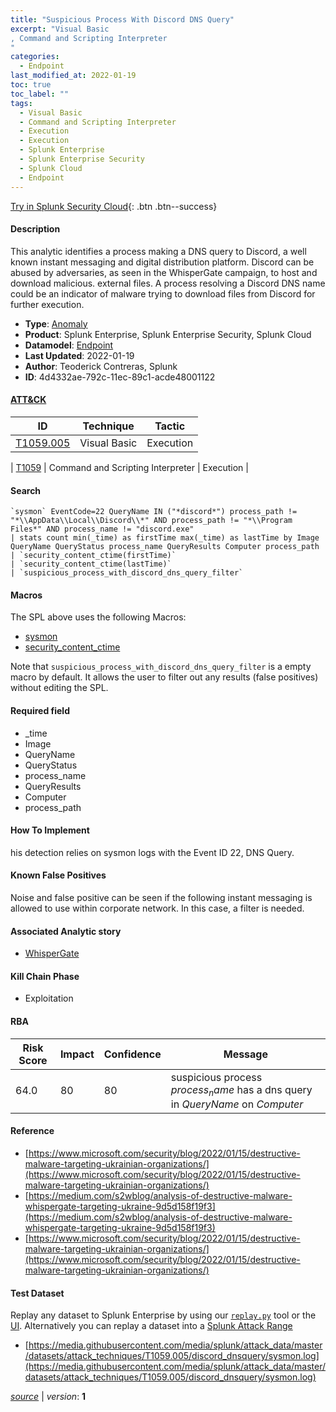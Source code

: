 ```yaml
---
title: "Suspicious Process With Discord DNS Query"
excerpt: "Visual Basic
, Command and Scripting Interpreter
"
categories:
  - Endpoint
last_modified_at: 2022-01-19
toc: true
toc_label: ""
tags:
  - Visual Basic
  - Command and Scripting Interpreter
  - Execution
  - Execution
  - Splunk Enterprise
  - Splunk Enterprise Security
  - Splunk Cloud
  - Endpoint
---
```




[Try in Splunk Security Cloud](https://www.splunk.com/en_us/cyber-security.html){: .btn .btn--success}

#### Description

This analytic identifies a process making a DNS query to Discord, a well known instant messaging and digital distribution platform. Discord can be abused by adversaries, as seen in the WhisperGate campaign, to host and download malicious. external files. A process resolving a Discord DNS name could be an indicator of malware trying to download files from Discord for further execution.

- **Type**: [Anomaly](https://github.com/splunk/security_content/wiki/object-Analytic-Types)
- **Product**: Splunk Enterprise, Splunk Enterprise Security, Splunk Cloud
- **Datamodel**: [Endpoint](https://docs.splunk.com/Documentation/CIM/latest/User/Endpoint)
- **Last Updated**: 2022-01-19
- **Author**: Teoderick Contreras, Splunk
- **ID**: 4d4332ae-792c-11ec-89c1-acde48001122


#### [ATT&CK](https://attack.mitre.org/)

| ID             | Technique        |  Tactic             |
| -------------- | ---------------- |-------------------- |
| [T1059.005](https://attack.mitre.org/techniques/T1059/005/) | Visual Basic | Execution |

| [T1059](https://attack.mitre.org/techniques/T1059/) | Command and Scripting Interpreter | Execution |

#### Search

```
`sysmon` EventCode=22 QueryName IN ("*discord*") process_path != "*\\AppData\\Local\\Discord\\*" AND process_path != "*\\Program Files*" AND process_name != "discord.exe" 
| stats count min(_time) as firstTime max(_time) as lastTime by Image QueryName QueryStatus process_name QueryResults Computer process_path 
| `security_content_ctime(firstTime)` 
| `security_content_ctime(lastTime)` 
| `suspicious_process_with_discord_dns_query_filter`
```

#### Macros
The SPL above uses the following Macros:
* [sysmon](https://github.com/splunk/security_content/blob/develop/macros/sysmon.yml)
* [security_content_ctime](https://github.com/splunk/security_content/blob/develop/macros/security_content_ctime.yml)

Note that `suspicious_process_with_discord_dns_query_filter` is a empty macro by default. It allows the user to filter out any results (false positives) without editing the SPL.

#### Required field
* _time
* Image
* QueryName
* QueryStatus
* process_name
* QueryResults
* Computer
* process_path


#### How To Implement
his detection relies on sysmon logs with the Event ID 22, DNS Query.

#### Known False Positives
Noise and false positive can be seen if the following instant messaging is allowed to use within corporate network. In this case, a filter is needed.

#### Associated Analytic story
* [WhisperGate](/stories/whispergate)


#### Kill Chain Phase
* Exploitation



#### RBA

| Risk Score  | Impact      | Confidence   | Message      |
| ----------- | ----------- |--------------|--------------|
| 64.0 | 80 | 80 | suspicious process $process_name$ has a dns query in $QueryName$ on $Computer$ |




#### Reference

* [https://www.microsoft.com/security/blog/2022/01/15/destructive-malware-targeting-ukrainian-organizations/](https://www.microsoft.com/security/blog/2022/01/15/destructive-malware-targeting-ukrainian-organizations/)
* [https://medium.com/s2wblog/analysis-of-destructive-malware-whispergate-targeting-ukraine-9d5d158f19f3](https://medium.com/s2wblog/analysis-of-destructive-malware-whispergate-targeting-ukraine-9d5d158f19f3)
* [https://www.microsoft.com/security/blog/2022/01/15/destructive-malware-targeting-ukrainian-organizations/](https://www.microsoft.com/security/blog/2022/01/15/destructive-malware-targeting-ukrainian-organizations/)



#### Test Dataset
Replay any dataset to Splunk Enterprise by using our [`replay.py`](https://github.com/splunk/attack_data#using-replaypy) tool or the [UI](https://github.com/splunk/attack_data#using-ui).
Alternatively you can replay a dataset into a [Splunk Attack Range](https://github.com/splunk/attack_range#replay-dumps-into-attack-range-splunk-server)


* [https://media.githubusercontent.com/media/splunk/attack_data/master/datasets/attack_techniques/T1059.005/discord_dnsquery/sysmon.log](https://media.githubusercontent.com/media/splunk/attack_data/master/datasets/attack_techniques/T1059.005/discord_dnsquery/sysmon.log)



[*source*](https://github.com/splunk/security_content/tree/develop/detections/endpoint/suspicious_process_with_discord_dns_query.yml) \| *version*: **1**